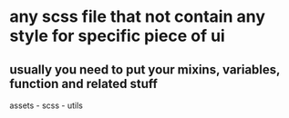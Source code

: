 # any scss file that not contain any style for specific piece of ui
## usually you need to put your mixins, variables, function and related stuff

assets
	- scss
		- utils

	